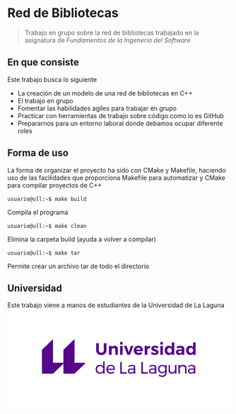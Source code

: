 # Red de Bibliotecas
> Trabajo en grupo sobre la red de bibliotecas trabajado 
> en la asignatura de *Fundamentos de la Ingeneria del Software*

## En que consiste
Este trabajo busca lo siguiente
- La creación de un modelo de una red de bibliotecas en C++
- El trabajo en grupo
- Fomentar las habilidades agiles para trabajar en grupo
- Practicar con herramientas de trabajo sobre código como lo es GitHub
- Prepararnos para un entorno laboral donde debamos ocupar diferente roles

## Forma de uso
La forma de organizar el proyecto ha sido con CMake y Makefile, haciendo uso de las facilidades que proporciona Makefile para automatizar y CMake para compilar proyectos de C++

```console
usuario@ull:~$ make build
```
Compila el programa

```console
usuario@ull:~$ make clean
```
Elimina la carpeta build (ayuda a volver a compilar)

```console
usuario@ull:~$ make tar
```
Permite crear un archivo tar de todo el directorio

## Universidad
Este trabajo viene a manos de estudiantes de la Universidad de La Laguna
![Logo of La Laguna University](.github/marca-universidad-de-la-laguna-original.png)
